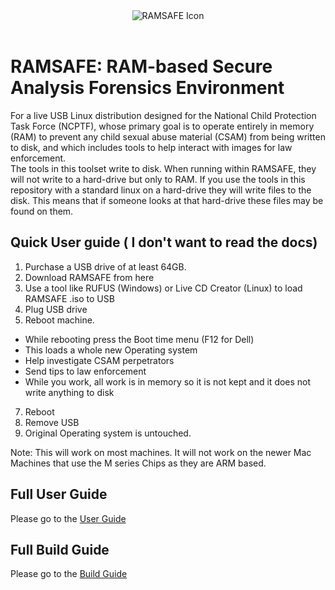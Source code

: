 <div align="center">
  <img src="ramsafe_icon.ico" alt="RAMSAFE Icon">
</div>
<br>

#  RAMSAFE: RAM-based Secure Analysis Forensics Environment
For a live USB Linux distribution designed for the National Child Protection Task Force (NCPTF), whose primary goal is to operate entirely in memory (RAM) to prevent any child sexual abuse material (CSAM) from being written to disk, and which includes tools to help interact with images for law enforcement.<br>
The tools in this toolset write to disk. When running within RAMSAFE, they will not write to a hard-drive but only to RAM. If you use the tools in this repository with a standard linux on a hard-drive they will write files to the disk. This means that if someone looks at that hard-drive these files may be found on them. 

## Quick User guide ( I don't want to read the docs)
1. Purchase a USB drive of at least 64GB.
2. Download RAMSAFE from here
3. Use a tool like RUFUS (Windows) or Live CD Creator (Linux) to load RAMSAFE .iso to USB
4. Plug USB drive 
6. Reboot machine.
- While rebooting press the Boot time menu (F12 for Dell)
- This loads a whole new Operating system
- Help investigate CSAM perpetrators
- Send tips to law enforcement
- While you work, all work is in memory so it is not kept and it does not write anything to disk
7. Reboot
8. Remove USB
9. Original Operating system is untouched. 

Note: This will work on most machines. It will not work on the newer Mac Machines that use the M series Chips as they are ARM based.

## Full User Guide
Please go to the [User Guide](user_guide.md)

## Full Build Guide
Please go to the [Build Guide](build_guide.md)